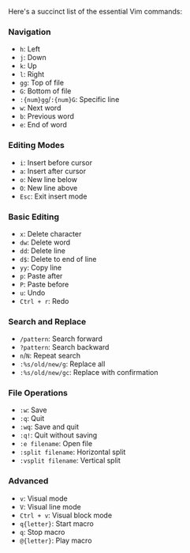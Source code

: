 Here's a succinct list of the essential Vim commands:

### Navigation
- `h`: Left
- `j`: Down
- `k`: Up
- `l`: Right
- `gg`: Top of file
- `G`: Bottom of file
- `:{num}gg`/`:{num}G`: Specific line
- `w`: Next word
- `b`: Previous word
- `e`: End of word

### Editing Modes
- `i`: Insert before cursor
- `a`: Insert after cursor
- `o`: New line below
- `O`: New line above
- `Esc`: Exit insert mode

### Basic Editing
- `x`: Delete character
- `dw`: Delete word
- `dd`: Delete line
- `d$`: Delete to end of line
- `yy`: Copy line
- `p`: Paste after
- `P`: Paste before
- `u`: Undo
- `Ctrl + r`: Redo

### Search and Replace
- `/pattern`: Search forward
- `?pattern`: Search backward
- `n`/`N`: Repeat search
- `:%s/old/new/g`: Replace all
- `:%s/old/new/gc`: Replace with confirmation

### File Operations
- `:w`: Save
- `:q`: Quit
- `:wq`: Save and quit
- `:q!`: Quit without saving
- `:e filename`: Open file
- `:split filename`: Horizontal split
- `:vsplit filename`: Vertical split

### Advanced
- `v`: Visual mode
- `V`: Visual line mode
- `Ctrl + v`: Visual block mode
- `q{letter}`: Start macro
- `q`: Stop macro
- `@{letter}`: Play macro

